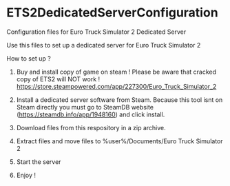# ETS2DedicatedServerConfiguration
Configuration files for Euro Truck Simulator 2 Dedicated Server

Use this files to set up a dedicated server for Euro Truck Simulator 2

How to set up ?

1. Buy and install copy of game on steam ! Please be aware that cracked copy of ETS2 will NOT work ! https://store.steampowered.com/app/227300/Euro_Truck_Simulator_2


2. Install a dedicated server software from Steam. Because this tool isnt on Steam directly you must go to SteamDB website (https://steamdb.info/app/1948160) and click install.


3. Download files from this respository in a zip archive.
4. Extract files and move files to %user%/Documents/Euro Truck Simulator 2
5. Start the server
6. Enjoy !
